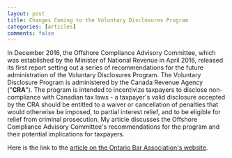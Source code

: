 ```yaml
---
layout: post
title: Changes Coming to the Voluntary Disclosures Program
categories: [articles]
comments: false
---
```


In December 2016, the Offshore Compliance Advisory Committee, which was established by the Minister of National Revenue in April 2016, released its first report setting out a series of recommendations for the future administration of the Voluntary Disclosures Program. The Voluntary Disclosure Program is administered by the Canada Revenue Agency ("**CRA**"). The program is intended to incentivize taxpayers to disclose non-compliance with Canadian tax laws - a taxpayer's valid disclosure accepted by the CRA should be entitled to a waiver or cancellation of penalties that would otherwise be imposed, to partial interest relief, and to be eligible for relief from criminal prosecution. My article discusses the Offshore Compliance Advisory Committee's recommendations for the program and their potential implications for taxpayers.


Here is the link to the [article on the Ontario Bar Association's website](https://www.oba.org/Sections/Taxation-Law/Articles/Articles-2017/April-2017/Changes-Coming-to-the-Voluntary-Disclosures-Progra "Voluntary Disclosures Program Changes").


